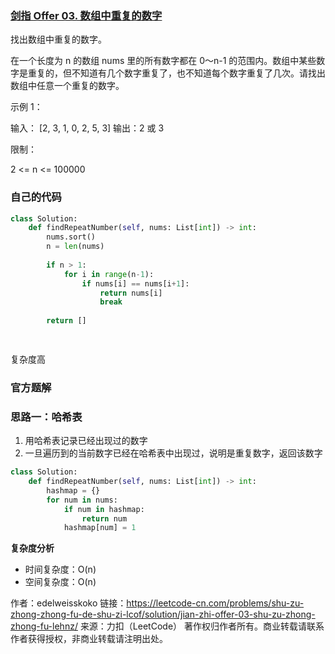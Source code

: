 ### [剑指 Offer 03. 数组中重复的数字](https://leetcode-cn.com/problems/shu-zu-zhong-zhong-fu-de-shu-zi-lcof/)

找出数组中重复的数字。


在一个长度为 n 的数组 nums 里的所有数字都在 0～n-1 的范围内。数组中某些数字是重复的，但不知道有几个数字重复了，也不知道每个数字重复了几次。请找出数组中任意一个重复的数字。

示例 1：

输入：
[2, 3, 1, 0, 2, 5, 3]
输出：2 或 3 


限制：

2 <= n <= 100000

### 自己的代码

```python
class Solution:
    def findRepeatNumber(self, nums: List[int]) -> int:
        nums.sort()
        n = len(nums)
        
        if n > 1:
            for i in range(n-1):
                if nums[i] == nums[i+1]:
                    return nums[i]
                    break
        
        return []

               
```

复杂度高

### 官方题解

### 思路一：哈希表

1. 用哈希表记录已经出现过的数字
2. 一旦遍历到的当前数字已经在哈希表中出现过，说明是重复数字，返回该数字

```python
class Solution:
    def findRepeatNumber(self, nums: List[int]) -> int:
        hashmap = {}
        for num in nums:
            if num in hashmap:
                return num
            hashmap[num] = 1

```



**复杂度分析**

- 时间复杂度：O(n)
- 空间复杂度：O(n)

作者：edelweisskoko
链接：https://leetcode-cn.com/problems/shu-zu-zhong-zhong-fu-de-shu-zi-lcof/solution/jian-zhi-offer-03-shu-zu-zhong-zhong-fu-lehnz/
来源：力扣（LeetCode）
著作权归作者所有。商业转载请联系作者获得授权，非商业转载请注明出处。
